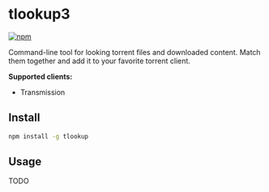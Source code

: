 # tlookup3


[![npm](https://img.shields.io/npm/v/tlookup.svg?style=flat-square)](https://npmjs.com/tlookup)

Command-line tool for looking torrent files and downloaded content. Match them together and add it to your favorite torrent client.

**Supported clients:**
* Transmission



## Install

```bash
npm install -g tlookup
```

## Usage

TODO